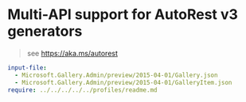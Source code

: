 # Multi-API support for AutoRest v3 generators

> see https://aka.ms/autorest

``` yaml $(enable-multi-api)
input-file:
  - Microsoft.Gallery.Admin/preview/2015-04-01/Gallery.json
  - Microsoft.Gallery.Admin/preview/2015-04-01/GalleryItem.json
require: ../../../../../profiles/readme.md
```
